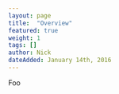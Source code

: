 ```yaml
---
layout: page
title:  "Overview"
featured: true
weight: 1
tags: []
author: Nick
dateAdded: January 14th, 2016
---
```


Foo